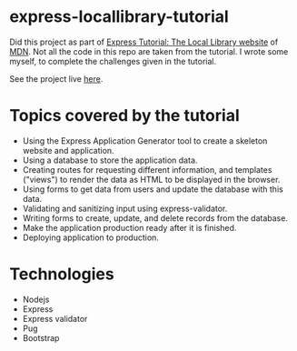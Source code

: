 # express-locallibrary-tutorial

Did this project as part of [Express Tutorial: The Local Library website](https://developer.mozilla.org/en-US/docs/Learn/Server-side/Express_Nodejs/Tutorial_local_library_website) of [MDN](https://developer.mozilla.org/en-US/). Not all the code in this repo are taken from the tutorial. I wrote some myself, to complete the challenges given in the tutorial.

See the project live [here](https://express-locallibrary-tutorial-hattima-tim.onrender.com/catalog).

# Topics covered by the tutorial
- Using the Express Application Generator tool to create a skeleton website and application.
- Using a database to store the application data.
- Creating routes for requesting different information, and templates ("views") to render the data as HTML to be displayed in the browser.
- Using forms to get data from users and update the database with this data.
- Validating and sanitizing input using express-validator.
- Writing forms to create, update, and delete records from the database.
- Make the application production ready after it is finished.
- Deploying application to production.

# Technologies
- Nodejs
- Express
- Express validator
- Pug
- Bootstrap

